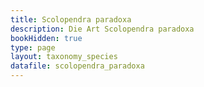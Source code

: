 ```yaml
---
title: Scolopendra paradoxa
description: Die Art Scolopendra paradoxa
bookHidden: true
type: page
layout: taxonomy_species
datafile: scolopendra_paradoxa
---
```


